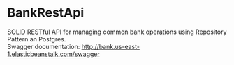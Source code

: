 # BankRestApi
SOLID RESTful API for managing common bank operations using Repository Pattern an Postgres.   
Swagger documentation: http://bank.us-east-1.elasticbeanstalk.com/swagger
